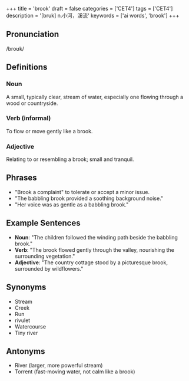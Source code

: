 +++
title = 'brook'
draft = false
categories = ['CET4']
tags = ['CET4']
description = '[bruk] n.小河，溪流'
keywords = ['ai words', 'brook']
+++

## Pronunciation
/broʊk/

## Definitions
### Noun
A small, typically clear, stream of water, especially one flowing through a wood or countryside.

### Verb (informal)
To flow or move gently like a brook.

### Adjective
Relating to or resembling a brook; small and tranquil.

## Phrases
- "Brook a complaint" to tolerate or accept a minor issue.
- "The babbling brook provided a soothing background noise."
- "Her voice was as gentle as a babbling brook."

## Example Sentences
- **Noun**: "The children followed the winding path beside the babbling brook."
- **Verb**: "The brook flowed gently through the valley, nourishing the surrounding vegetation."
- **Adjective**: "The country cottage stood by a picturesque brook, surrounded by wildflowers."

## Synonyms
- Stream
- Creek
- Run
- rivulet
- Watercourse
- Tiny river

## Antonyms
- River (larger, more powerful stream)
- Torrent (fast-moving water, not calm like a brook)
